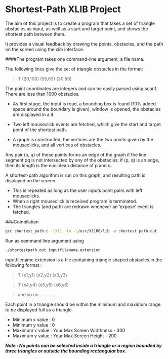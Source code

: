 # Shortest-Path XLIB Project

The aim of this project is to create a program that takes a set of triangle obstacles as
input, as well as a start and target point, and shows the shortest path between them. 

It provides a visual feedback by drawing the points, obstacles, and the path on the screen
using the xlib interface.

####The program takes one command-line argument, a file name.

The following lines give the set of triangle obstacles in the format:

>T (20,100) (55,63) (30,50)

The point coordinates are integers and can be easily parsed using scanf. There
are less than 1000 obstacles.

* As first stage, the input is read, a bounding box is found (10% added space around
the boundary is given), window is opened, the obstacles are displayed in a it. 

* Two left mouseclick events are fetched, which give the start and target point of the shortest path. 

* A graph is constructed; the vertices are the two points given by the mouseclicks, and all
vertices of obstacles. 

Any pair (p, q) of these points forms an edge of the graph if the line segment pq is not intersected by any of the obstacles; 
if (p, q) is an edge, then its length is the euclidean distance of p and q. 

A shortest-path algorithm is run on this graph, and resulting path is displayed on the screen. 

* This is repeated as long as the user inputs point pairs with left mouseclicks.
* When a right mouseclick is received program is terminated.
* The triangles (and path) are redrawn whenever an ‘expose’ event is fetched.

###Compilation

```sh
gcc shortest_path.c -lX11 -lm -L/usr/X11R6/lib -o shortest_path.out
```
Run as command line argument using
```sh
./shortestpath.out inputfilename.extension
```
inputfilename.extension is a file containing triangle shaped obstacles in the following format :
>T (x1,y1) (x2,y2) (x3,y3)

>T (x4,y4) (x5,y5) (x6,y6)

>and so on................

Each point in a triangle should be within the minimum and maximum range to be displayed full as a triangle.
* Minimum x value : 0
* Minimum y value : 0
* Maximum x value : Your Max Screen Widthness - 300
* Maximum y value : Your Max Screen Height - 200

***Note : No points can be selected inside a triangle or a region bounded by three triangles or 
outside the bounding rectangular box.***
